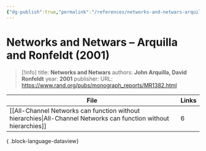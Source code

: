 ```yaml
---
{"dg-publish":true,"permalink":"/references/networks-and-netwars-arquilla-and-ronfeldt-2001/"}
---
```



# Networks and Netwars – Arquilla and Ronfeldt (2001)

> [!info]
> title: **Networks and Netwars**
> authors: **John Arquilla, David Ronfeldt**
> year: **2001**
> publisher: 
> URL: https://www.rand.org/pubs/monograph_reports/MR1382.html



| File                                                                                                                | Links |
| ------------------------------------------------------------------------------------------------------------------- | ----- |
| [[All-Channel Networks can function without hierarchies\|All-Channel Networks can function without hierarchies]] | 6     |

{ .block-language-dataview}
